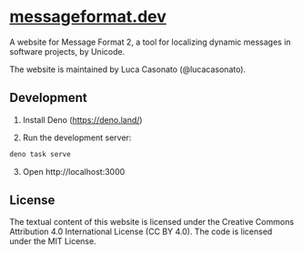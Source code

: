 # [messageformat.dev](https://messageformat.dev)

A website for Message Format 2, a tool for localizing dynamic messages in
software projects, by Unicode.

The website is maintained by Luca Casonato (@lucacasonato).

## Development

1. Install Deno (https://deno.land/)

2. Run the development server:

```sh
deno task serve
```

3. Open http://localhost:3000

## License

The textual content of this website is licensed under the Creative Commons
Attribution 4.0 International License (CC BY 4.0). The code is licensed under
the MIT License.
